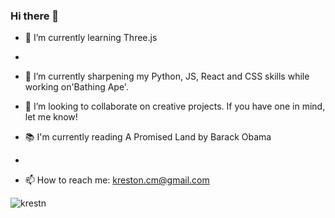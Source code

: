 ### Hi there 👋

<!--
**krestn/krestn** is a ✨ _special_ ✨ repository because its `README.md` (this file) appears on your GitHub profile.

Here are some ideas to get you started:

- 🔭 I’m currently working on ...
- 🌱 I’m currently learning ...
- 👯 I’m looking to collaborate on ...
- 🤔 I’m looking for help with ...
- 💬 Ask me about ...
- 📫 How to reach me: ...
- 😄 Pronouns: ...
- ⚡ Fun fact: ...
-->

- 🔭 I’m currently learning Three.js
- 
- 🌱 I’m currently sharpening my Python, JS, React and CSS skills while working on'Bathing Ape'.
 
- 👯 I’m looking to collaborate on creative projects. If you have one in mind, let me know!

- 📚 I'm currently reading A Promised Land by Barack Obama
- 
- 📫 How to reach me: kreston.cm@gmail.com

<img src="https://github-readme-stats.vercel.app/api?username=krestn&show_icons=true&theme=gotham" alt="krestn" />

